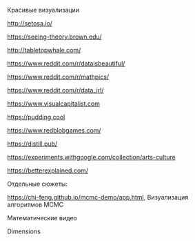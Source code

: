 Красивые визуализации

http://setosa.io/

https://seeing-theory.brown.edu/

http://tabletopwhale.com/

https://www.reddit.com/r/dataisbeautiful/

https://www.reddit.com/r/mathpics/

https://www.reddit.com/r/data_irl/

https://www.visualcapitalist.com

https://pudding.cool

https://www.redblobgames.com/

https://distill.pub/

https://experiments.withgoogle.com/collection/arts-culture

https://betterexplained.com/

Отдельные сюжеты:

https://chi-feng.github.io/mcmc-demo/app.html, Визуализация алгоритмов MCMC




Математические видео

Dimensions




